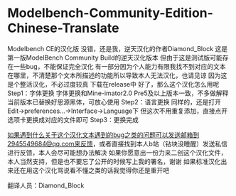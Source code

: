 # Modelbench-Community-Edition-Chinese-Translate
Modelbench CE的汉化版
没错，还是我，逆天汉化的作者Diamond_Block
这是第一版ModelBench Community Build的逆天汉化版本
但由于这是测试版可能存在一些bug，不能保证完全汉化
有一部分因为个人能力有限我找不到对应的文本在哪里，不清楚那个文本所描述的功能所以导致本人无法汉化，也请见谅
因为这是个整活汉化，不必过度较真
下载在release中
好了，那么这个汉化怎么用呢
Step1：字体更换
	字体更换和Mine-imator2.0 Pre5及以上版本一致，不多做解释
	当前版本已替换好思源黑体，可放心使用
Step2：语言更换
	同样的，还是打开Edit→preferences...→Interface→Language下
	但这次不用重复添加，直接点开选项卡更换成对应的文件即可
Step3：更换完成

如果遇到什么关于这个汉化文本遇到的bug之类的问题可以发送邮箱到2945549684@qq.com来反馈，或者直接找到本人b站（钻块没睡醒）发送私信进行反馈，本人会尽可能想办法解决
如果你愿意出一份力来二创这个汉化文件，本人当然支持，但是也不要忘了公开的时候写上我的署名，谢谢
如果标准汉化出来还在用这个汉化骂说看不懂之类的话我觉得你还是重开吧

翻译人员：Diamond_Block
